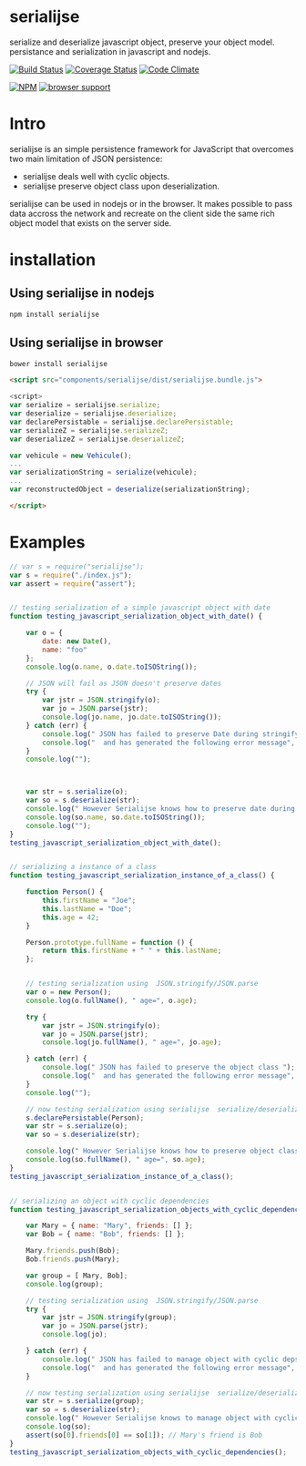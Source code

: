 serialijse
==========

serialize and deserialize javascript object, preserve your object model. persistance and serialization in javascript and nodejs.


[![Build Status](https://travis-ci.org/erossignon/serialijse.svg?branch=master)](https://travis-ci.org/erossignon/serialijse)
[![Coverage Status](https://img.shields.io/coveralls/erossignon/serialijse.svg)](https://coveralls.io/r/erossignon/serialijse)
[![Code Climate](https://codeclimate.com/github/erossignon/serialijse.png)](https://codeclimate.com/github/erossignon/serialijse)

[![NPM](https://nodei.co/npm/serialijse.png)](https://nodei.co/npm/serialijse/)
[![browser support](https://ci.testling.com/erossignon/serialijse.png)](https://ci.testling.com/erossignon/serialijse)


Intro
=====

serialijse is an simple persistence framework for JavaScript that overcomes two main limitation of JSON persistence:

- serialijse deals well with cyclic objects.
- serialijse preserve object class upon deserialization.
  
serialijse can be used in nodejs or in the browser. It makes possible to pass data accross the network
and recreate on the client side the same rich object model that exists on the server side.
 
installation
============

Using serialijse in nodejs
--------------------------

````sh
npm install serialijse
````


Using serialijse in browser
----------------------------

````sh
bower install serialijse
````

```html
<script src="components/serialijse/dist/serialijse.bundle.js">

<script>
var serialize = serialijse.serialize;
var deserialize = serialijse.deserialize;
var declarePersistable = serialijse.declarePersistable;
var serializeZ = serialijse.serializeZ;
var deserializeZ = serialijse.deserializeZ;

var vehicule = new Vehicule();
...
var serializationString = serialize(vehicule);
...
var reconstructedObject = deserialize(serializationString);

</script>
```
Examples
========


```javascript   
// var s = require("serialijse");
var s = require("./index.js");
var assert = require("assert");


// testing serialization of a simple javascript object with date
function testing_javascript_serialization_object_with_date() {

    var o = {
        date: new Date(),
        name: "foo"
    };
    console.log(o.name, o.date.toISOString());

    // JSON will fail as JSON doesn't preserve dates
    try {
        var jstr = JSON.stringify(o);
        var jo = JSON.parse(jstr);
        console.log(jo.name, jo.date.toISOString());
    } catch (err) {
        console.log(" JSON has failed to preserve Date during stringify/parse ");
        console.log("  and has generated the following error message", err.message);
    }
    console.log("");



    var str = s.serialize(o);
    var so = s.deserialize(str);
    console.log(" However Serialijse knows how to preserve date during serialization/deserialization :");
    console.log(so.name, so.date.toISOString());
    console.log("");
}
testing_javascript_serialization_object_with_date();


// serializing a instance of a class
function testing_javascript_serialization_instance_of_a_class() {

    function Person() {
        this.firstName = "Joe";
        this.lastName = "Doe";
        this.age = 42;
    }

    Person.prototype.fullName = function () {
        return this.firstName + " " + this.lastName;
    };


    // testing serialization using  JSON.stringify/JSON.parse
    var o = new Person();
    console.log(o.fullName(), " age=", o.age);

    try {
        var jstr = JSON.stringify(o);
        var jo = JSON.parse(jstr);
        console.log(jo.fullName(), " age=", jo.age);

    } catch (err) {
        console.log(" JSON has failed to preserve the object class ");
        console.log("  and has generated the following error message", err.message);
    }
    console.log("");

    // now testing serialization using serialijse  serialize/deserialize
    s.declarePersistable(Person);
    var str = s.serialize(o);
    var so = s.deserialize(str);

    console.log(" However Serialijse knows how to preserve object classes serialization/deserialization :");
    console.log(so.fullName(), " age=", so.age);
}
testing_javascript_serialization_instance_of_a_class();


// serializing an object with cyclic dependencies
function testing_javascript_serialization_objects_with_cyclic_dependencies() {

    var Mary = { name: "Mary", friends: [] };
    var Bob = { name: "Bob", friends: [] };

    Mary.friends.push(Bob);
    Bob.friends.push(Mary);

    var group = [ Mary, Bob];
    console.log(group);

    // testing serialization using  JSON.stringify/JSON.parse
    try {
        var jstr = JSON.stringify(group);
        var jo = JSON.parse(jstr);
        console.log(jo);

    } catch (err) {
        console.log(" JSON has failed to manage object with cyclic deps");
        console.log("  and has generated the following error message", err.message);
    }

    // now testing serialization using serialijse  serialize/deserialize
    var str = s.serialize(group);
    var so = s.deserialize(str);
    console.log(" However Serialijse knows to manage object with cyclic deps !");
    console.log(so);
    assert(so[0].friends[0] == so[1]); // Mary's friend is Bob
}
testing_javascript_serialization_objects_with_cyclic_dependencies();
   
   
```
